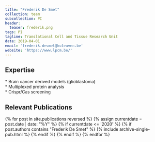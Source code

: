 ```yaml
---
title: "Frederik De Smet"
collection: team
subcollection: PI
header:
  teaser: frederik.png
tags: PI
tagline: Translational Cell and Tissue Research Unit
date: 2019-04-01
email: 'frederik.desmet@kuleuven.be'
website: 'https://www.lpcm.be/'
---
```



<p align= "justify">
<h2> Expertise </h2>
* Brain cancer derived models (glioblastoma)<br>
* Multiplexed protein analysis <br>
* Crispr/Cas screening <br>

<h2> Relevant Publications </h2>
{% for post in site.publications reversed %}
{% assign currentdate = post.date | date: "%Y" %}
 {% if currentdate <= '2020' %}
  {% if post.authors contains "Frederik De Smet" %}
    {% include archive-single-pub.html %}
  {% endif %}
 {% endif %}
{% endfor %}
